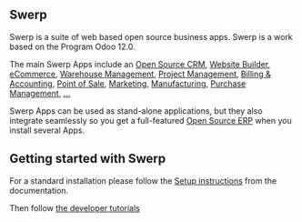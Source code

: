 Swerp
----

Swerp is a suite of web based open source business apps. Swerp is a work based on the Program Odoo 12.0.

The main Swerp Apps include an <a href="https://www.swerp.it">Open Source CRM</a>,
<a href="https://www.swerp.it">Website Builder</a>,
<a href="https://www.swerp.it">eCommerce</a>,
<a href="https://www.swerp.it">Warehouse Management</a>,
<a href="https://www.swerp.it">Project Management</a>,
<a href="https://www.swerp.it">Billing &amp; Accounting</a>,
<a href="https://www.swerp.it">Point of Sale</a>,
<a href="https://www.swerp.it">Marketing</a>,
<a href="https://www.swerp.it">Manufacturing</a>,
<a href="https://www.swerp.it">Purchase Management</a>,
<a href="https://www.swerp.it">...</a>

Swerp Apps can be used as stand-alone applications, but they also integrate seamlessly so you get
a full-featured <a href="https://www.swerp.it">Open Source ERP</a> when you install several Apps.


Getting started with Swerp
-------------------------
For a standard installation please follow the <a href="https://www.swerp.it">Setup instructions</a>
from the documentation.

Then follow <a href="https://www.swerp.it">the developer tutorials</a>
